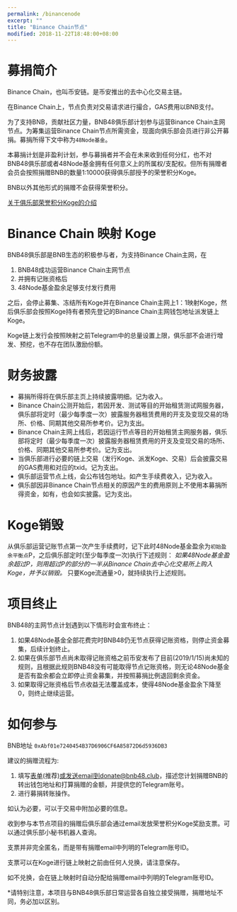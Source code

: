 ```yaml
---
permalink: /binancenode
excerpt: ""
title: "Binance Chain节点"
modified: 2018-11-22T18:48:00+08:00
---
```

# 募捐简介
Binance Chain，也叫币安链。是币安推出的去中心化交易主链。

在Binance Chain上，节点负责对交易请求进行撮合，GAS费用以BNB支付。

为了支持BNB，贡献社区力量，BNB48俱乐部计划参与运营Binance Chain主网节点。为筹集运营Binance Chain节点所需资金，现面向俱乐部会员进行非公开募捐。募捐所得下文中称为`48Node基金`。

本募捐计划是非盈利计划，参与募捐者并不会在未来收到任何分红，也不对BNB48俱乐部或者48Node基金拥有任何意义上的所属权/支配权。但所有捐赠者会员会按照捐赠BNB的数量1:10000获得俱乐部授予的荣誉积分Koge。

BNB以外其他形式的捐赠不会获得荣誉积分。

[关于俱乐部荣誉积分Koge的介绍](http://bnb48.club/koge48)

# Binance Chain 映射 Koge
BNB48俱乐部是BNB生态的积极参与者，为支持Binance Chain主网，在
1. BNB48成功运营Binance Chain主网节点
2. 并拥有记账资格后
3. 48Node基金盈余足够支付发行费用

之后，会停止募集、冻结所有Koge并在Binance Chain主网上1：1映射Koge，然后俱乐部会按照Koge持有者预先登记的Binance Chain主网钱包地址派发链上Koge。

Koge链上发行会按照映射之前Telegram中的总量设置上限，俱乐部不会进行增发、预挖，也不存在团队激励份额。

# 财务披露
- 募捐所得将在俱乐部主页上持续披露明细。记为收入。
- Binance Chain公测开始后，若因开发、测试等目的开始租赁测试网服务器，俱乐部将定时（最少每季度一次）披露服务器租赁费用的开支及变现交易的场所、价格、同期其他交易所参考价。记为支出。
- Binance Chain主网上线后，若因运行节点等目的开始租赁主网服务器，俱乐部将定时（最少每季度一次）披露服务器租赁费用的开支及变现交易的场所、价格、同期其他交易所参考价。记为支出。
- 当俱乐部进行必要的链上交易（发行Koge、派发Koge、交易）后会披露交易的GAS费用和对应的txid。记为支出。
- 俱乐部运营节点上线，会公布钱包地址。如产生手续费收入，记为收入。
- 俱乐部因非Binance Chain节点相关的原因产生的费用原则上不使用本募捐所得资金，如有，也会如实披露。记为支出。

# Koge销毁
从俱乐部运营记账节点第一次产生手续费时，记下此时48Node基金盈余为`初始盈余平衡点`P，之后俱乐部定时(至少每季度一次)执行下述规则：
*如果48Node基金盈余超过P，则用超过P的部分的一半从Binance Chain去中心化交易所上购入Koge，并予以销毁。*
只要Koge流通量>0，就持续执行上述规则。

# 项目终止
BNB48的主网节点计划遇到以下情形时会宣布终止：
1. 如果48Node基金全部花费完时BNB48仍无节点获得记账资格，则停止资金募集，后续计划终止。
1. 如果在俱乐部节点尚未取得记账资格之前币安发布了目前(2019/1/15)尚未知的规则，且根据此规则BNB48没有可能取得节点记账资格，则无论48Node基金是否有盈余都会立即停止资金募集，并按照募捐比例退回剩余资金。
1. 如果取得记账资格后节点收益无法覆盖成本，使得48Node基金盈余下降至0，则终止继续运营。

# 如何参与

BNB地址 `0xAbf01e7240454B37D6906CF6A85872D6d5936DB3`

建议的捐赠流程为:
1. 填写[表单](http://bnb48club.mikecrm.com/c3iNLGn)(推荐)或发送email到donate@bnb48.club，描述您计划捐赠BNB的转出钱包地址和打算捐赠的金额，并提供您的Telegram账号。
2. 进行募捐转账操作。

如认为必要，可以于交易中附加必要的信息。

收到参与本节点项目的捐赠后俱乐部会通过email发放荣誉积分Koge奖励支票。可以通过俱乐部小秘书机器人查询。

支票并非完全匿名，而是带有捐赠email中列明的Telegram账号ID。

支票可以在Koge进行链上映射之前由任何人兑换，请注意保存。

如不兑换，会在链上映射时自动分配给捐赠email中列明的Telegram账号ID。

\*请特别注意，本项目与BNB48俱乐部日常运营各自独立接受捐赠，捐赠地址不同，务必加以区别。
